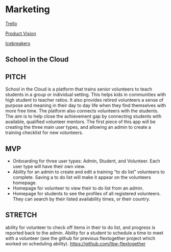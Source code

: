 # Marketing
[Trello](https://trello.com/b/Ww7sTkWq/bw-devdesk2)<br>

[Product Vision](https://aquoco-my.sharepoint.com/:w:/g/personal/evoingram_aquoco_onmicrosoft_com/ER8KdmtwFExNjVuu-ppqSiYB99x9OAHckQcy1oPsJXIz9A?e=6BhAgp)<br>

[Icebreakers](https://aquoco-my.sharepoint.com/:w:/g/personal/evoingram_aquoco_onmicrosoft_com/EewWRgo7_gVFi213R1O2hsoBLil-hJHa8gc3Sm9KfzNYKA?e=JyZxTu)<br>

## School in the Cloud

## PITCH
School in the Cloud is a platform that trains senior volunteers to teach students in a group or individual setting.  This helps kids in communities with high student to teacher ratios. It also provides retired volunteers a sense of purpose and meaning in their day to day life when they find themselves with more free time.  The platform also connects volunteers with the students. The aim is to help close the achievement gap by connecting students with available, qualified volunteer mentors. The first piece of this app will be creating the three main user types, and allowing an admin to create a training checklist for new volunteers.

## MVP
- Onboarding for three user types: Admin, Student, and Volunteer. Each user type will have their own view.
- Ability for an admin to create and edit a training “to do list” volunteers to complete. Saving a to do list will make it appear on the volunteers homepage.
- Homepage for volunteer to view their to do list from an admin.
- Homepage for students to see the profiles of all registered volunteers. They can search by their listed availability times, or their country.

## STRETCH
ability for volunteer to check off items in their to do list, and progress is reported back to the admin.
Ability for a student to schedule a time to meet with a volunteer (see the github for previous flextogether project which worked on scheduling ability).
https://github.com/lbw-flextogether

